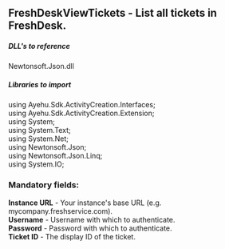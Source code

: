 ## FreshDeskViewTickets - List all tickets in FreshDesk.

##### DLL's to reference
Newtonsoft.Json.dll  

##### Libraries to import
using Ayehu.Sdk.ActivityCreation.Interfaces;<br>
using Ayehu.Sdk.ActivityCreation.Extension;<br>
using System;<br>
using System.Text;<br>
using System.Net;<br>
using Newtonsoft.Json;<br>
using Newtonsoft.Json.Linq;<br>
using System.IO;<br>

### Mandatory fields:

**Instance URL**	- Your instance's base URL (e.g. mycompany.freshservice.com).<br>
**Username**			- Username with which to authenticate.<br>
**Password**      - Password with which to authenticate.<br>
**Ticket ID**     - The display ID of the ticket.
